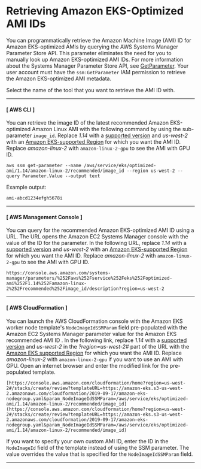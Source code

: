 # Retrieving Amazon EKS\-Optimized AMI IDs<a name="retrieve-ami-id"></a>

You can programmatically retrieve the Amazon Machine Image \(AMI\) ID for Amazon EKS\-optimized AMIs by querying the AWS Systems Manager Parameter Store API\. This parameter eliminates the need for you to manually look up Amazon EKS\-optimized AMI IDs\. For more information about the Systems Manager Parameter Store API, see [GetParameter](https://docs.aws.amazon.com/systems-manager/latest/APIReference/API_GetParameter.html)\. Your user account must have the `ssm:GetParameter` IAM permission to retrieve the Amazon EKS\-optimized AMI metadata\.

Select the name of the tool that you want to retrieve the AMI ID with\.

------
#### [ AWS CLI ]

You can retrieve the image ID of the latest recommended Amazon EKS\-optimized Amazon Linux AMI with the following command by using the sub\-parameter `image_id`\. Replace *1\.14* with a [supported version](platform-versions.md) and *us\-west\-2* with an [Amazon EKS\-supported Region](https://docs.aws.amazon.com/general/latest/gr/rande.html#eks_region) for which you want the AMI ID\. Replace *amazon\-linux\-2* with `amazon-linux-2-gpu` to see the AMI with GPU ID\.

```
aws ssm get-parameter --name /aws/service/eks/optimized-ami/1.14/amazon-linux-2/recommended/image_id --region us-west-2 --query Parameter.Value --output text
```

Example output:

```
ami-abcd1234efgh5678i
```

------
#### [ AWS Management Console ]

You can query for the recommended Amazon EKS\-optimized AMI ID using a URL\. The URL opens the Amazon EC2 Systems Manager console with the value of the ID for the parameter\. In the following URL, replace *1\.14* with a [supported version](platform-versions.md) and *us\-west\-2* with an [Amazon EKS\-supported Region](https://docs.aws.amazon.com/general/latest/gr/rande.html#eks_region) for which you want the AMI ID\. Replace *amazon\-linux\-2* with `amazon-linux-2-gpu` to see the AMI with GPU ID\.

```
https://console.aws.amazon.com/systems-manager/parameters/%252Faws%252Fservice%252Feks%252Foptimized-ami%252F1.14%252Famazon-linux-2%252Frecommended%252Fimage_id/description?region=us-west-2
```

------
#### [ AWS CloudFormation ]

You can launch the AWS CloudFormation console with the Amazon EKS worker node template's `NodeImageIdSSMParam` field pre\-populated with the Amazon EC2 Systems Manager parameter value for the Amazon EKS recommended AMI ID \. In the following link, replace *1\.14* with a [supported version](platform-versions.md) and *us\-west\-2* in the *?region=us\-west\-2\#* part of the URL with the [Amazon EKS supported Region](https://docs.aws.amazon.com/general/latest/gr/rande.html#eks_region) for which you want the AMI ID\. Replace *amazon\-linux\-2* with `amazon-linux-2-gpu` if you want to use an AMI with GPU\. Open an internet browser and enter the modified link for the pre\-populated template\.

```
[https://console.aws.amazon.com/cloudformation/home?region=us-west-2#/stacks/create/review?templateURL=https://amazon-eks.s3-us-west-2.amazonaws.com/cloudformation/2019-09-17/amazon-eks-nodegroup.yaml&param_NodeImageIdSSMParam=/aws/service/eks/optimized-ami/1.14/amazon-linux-2/recommended/image_id](https://console.aws.amazon.com/cloudformation/home?region=us-west-2#/stacks/create/review?templateURL=https://amazon-eks.s3-us-west-2.amazonaws.com/cloudformation/2019-09-17/amazon-eks-nodegroup.yaml&param_NodeImageIdSSMParam=/aws/service/eks/optimized-ami/1.14/amazon-linux-2/recommended/image_id)
```

If you want to specify your own custom AMI ID, enter the ID in the `NodeImageId` field of the template instead of using the SSM parameter\. The value overrides the value that is specified for the `NodeImageIdSSMParam` field\.

------
